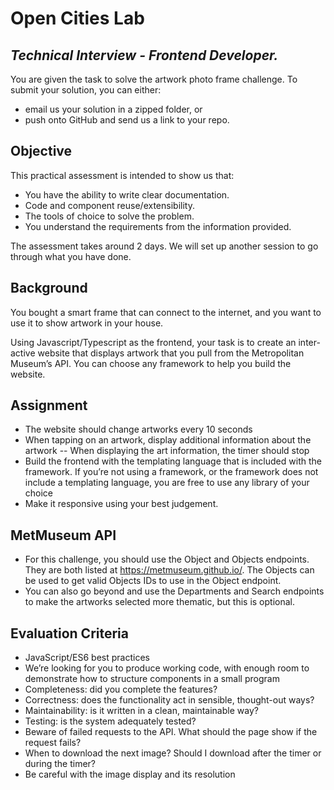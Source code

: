 # Open Cities Lab
## _Technical Interview - Frontend Developer._

You are given the task to solve the artwork photo frame challenge. 
To submit your solution, you can either:
- email us your solution in a zipped folder, or
- push onto GitHub and send us a link to your repo.


## Objective
This practical assessment is intended to show us that:
- You have the ability to write clear documentation.
- Code and component reuse/extensibility.
- The tools of choice to solve the problem.
- You understand the requirements from the information provided.

The assessment takes around 2 days. We will set up another session to go through what you have done.

## Background

You bought a smart frame that can connect to the internet, and you want to use it to show artwork in your house.

Using Javascript/Typescript as the frontend, your task is to create an inter-active website that displays artwork that you pull from the Metropolitan Museum’s API. You can choose any framework to help you build the website.

## Assignment
- The website should change artworks every 10 seconds
- When tapping on an artwork, display additional information about the artwork
-- When displaying the art information, the timer should stop
- Build the frontend with the templating language that is included with the framework. If you’re not using a framework, or the framework does not include a templating language, you are free to use any library of your choice
- Make it responsive using your best judgement.

## MetMuseum API

- For this challenge, you should use the Object and Objects endpoints. They are both listed at https://metmuseum.github.io/. The Objects can be used to get valid Objects IDs to use in the Object endpoint.
- You can also go beyond and use the Departments and Search endpoints to make the artworks selected more thematic, but this is optional.

## Evaluation Criteria
- JavaScript/ES6 best practices
- We’re looking for you to produce working code, with enough room to demonstrate how to structure components in a small program
- Completeness: did you complete the features?
- Correctness: does the functionality act in sensible, thought-out ways?
- Maintainability: is it written in a clean, maintainable way?
- Testing: is the system adequately tested?
- Beware of failed requests to the API. What should the page show if the request fails?
- When to download the next image? Should I download after the timer or during the timer?
- Be careful with the image display and its resolution